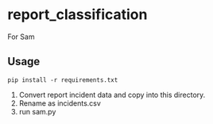 # report_classification
For Sam

## Usage
```
pip install -r requirements.txt
```

1. Convert report incident data and copy into this directory. 
2. Rename as incidents.csv
4. run sam.py


